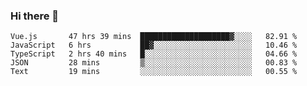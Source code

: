 ### Hi there 👋

<!--
**xin-code/Xin-code** is a ✨ _special_ ✨ repository because its `README.md` (this file) appears on your GitHub profile.

Here are some ideas to get you started:
<!--START_SECTION:waka-->
```text
Vue.js       47 hrs 39 mins  ████████████████████▓░░░░   82.91 % 
JavaScript   6 hrs           ██▓░░░░░░░░░░░░░░░░░░░░░░   10.46 % 
TypeScript   2 hrs 40 mins   █░░░░░░░░░░░░░░░░░░░░░░░░   04.66 % 
JSON         28 mins         ▒░░░░░░░░░░░░░░░░░░░░░░░░   00.83 % 
Text         19 mins         ░░░░░░░░░░░░░░░░░░░░░░░░░   00.55 % 
```
<!--END_SECTION:waka-->
